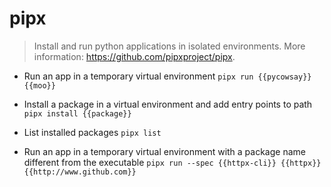 # pipx
> Install and run python applications in isolated environments.
> More information: <https://github.com/pipxproject/pipx>.

- Run an app in a temporary virtual environment
`pipx run {{pycowsay}} {{moo}}`

- Install a package in a virtual environment and add entry points to path
`pipx install {{package}}`

- List installed packages
`pipx list`

- Run an app in a temporary virtual environment with a package name different from the executable
`pipx run --spec {{httpx-cli}} {{httpx}} {{http://www.github.com}}`
